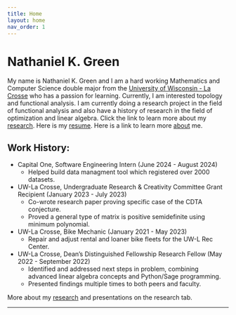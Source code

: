 ```yaml
---
title: Home
layout: home
nav_order: 1
---
```

# Nathaniel K. Green


My name is Nathaniel K. Green and I am a hard working Mathematics and Computer Science double major from the [University of Wisconsin - La Crosse] who has a passion for learning. Currently, I am interested topology and functional analysis. I am currently doing a research project in the field of functional analysis and also have a history of research in the field of optimization and linear algebra. Click the link to learn more about my [research]. Here is my [resume]. Here is a link to learn more [about] me.




## Work History:
- Capital One, Software Engineering Intern (June 2024 - August 2024)
  * Helped build data managment tool which registered over 2000 datasets.
- UW-La Crosse, Undergraduate Research & Creativity Committee Grant Recipient (January 2023 - July 2023)
  * Co-wrote research paper proving specific case of the CDTA conjecture.
  * Proved a general type of matrix is positive semidefinite using minimum polynomial.
- UW-La Crosse, Bike Mechanic (January 2021 - May 2023)
  * Repair and adjust rental and loaner bike fleets for the UW-L Rec Center.
- UW-La Crosse, Dean’s Distinguished Fellowship Research Fellow (May 2022 - September 2022)
  * Identified and addressed next steps in problem, combining advanced linear algebra concepts and Python/Sage programming.
  * Presented findings multiple times to both peers and faculty.

More about my [research] and presentations on the research tab.

----

[MTH 309]: http://catalog.uwlax.edu/search/?P=MTH%20309
[MTH 317]: http://catalog.uwlax.edu/search/?P=MTH%20317
[MTH 353]: http://catalog.uwlax.edu/search/?P=MTH%20353
[CS 340]: http://catalog.uwlax.edu/search/?P=CS%20340
[CS 270]: http://catalog.uwlax.edu/search/?P=CS%20270
[research]: research.md
[about]: about.md
[resume]: Nathaniel-Green-Resume-2024-website.pdf
[University of Wisconsin - La Crosse]: https://www.uwlax.edu/
[Just the Docs]: https://just-the-docs.github.io/just-the-docs/
[GitHub Pages]: https://docs.github.com/en/pages
[README]: https://github.com/just-the-docs/just-the-docs-template/blob/main/README.md
[Jekyll]: https://jekyllrb.com
[GitHub Pages / Actions workflow]: https://github.blog/changelog/2022-07-27-github-pages-custom-github-actions-workflows-beta/
[use this template]: https://github.com/just-the-docs/just-the-docs-template/generate
